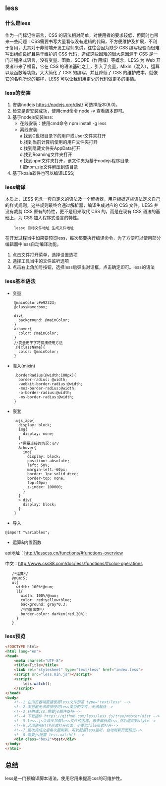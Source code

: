 
## less

### 什么是less

作为一门标记性语言，CSS 的语法相对简单，对使用者的要求较低，但同时也带来一些问题：CSS需要书写大量看似没有逻辑的代码，不方便维护及扩展，不利于复用，尤其对于非前端开发工程师来讲，往往会因为缺少 CSS 编写经验而很难写出组织良好且易于维护的 CSS 代码，造成这些困难的很大原因源于 CSS 是一门非程序式语言，没有变量、函数、SCOPE（作用域）等概念。LESS 为 Web 开发者带来了福音，它在 CSS 的语法基础之上，引入了变量，Mixin（混入），运算以及函数等功能，大大简化了 CSS 的编写，并且降低了 CSS 的维护成本，就像它的名称所说的那样，LESS 可以让我们用更少的代码做更多的事情。

### less的安装

1. 安装nodejs https://nodejs.org/dist/ 可选择版本(6.0)。
2. 检查是否安装成功，使用cmd命令 node -v 查看版本即可。
3. 基于nodejs安装less:
    + 在线安装：使用cmd命令 npm install -g less
    + 离线安装:   
      a.找到C盘根目录下的用户或User文件夹打开  
      b.找到当前计算机使用的用户文件夹打开  
      c.找到隐藏文件夹AppData打开  
      d.找到Roaming文件夹打开  
      e.找到npm文件夹打开，该文件夹为基于nodejs程序目录  
      f.把npm.zip文件解压到该目录 
4. 基于koala软件也可以编译LESS;

### less编译

本质上，LESS 包含一套自定义的语法及一个解析器，用户根据这些语法定义自己的样式规则，这些规则最终会通过解析器，编译生成对应的 CSS 文件。LESS 并没有裁剪 CSS 原有的特性，更不是用来取代 CSS 的，而是在现有 CSS 语法的基础上，为 CSS 加入程序式语言的特性。

```text
    lessc 目标文件地址 生成文件地址
```
在开发过程当中如果要预览less，每次都要执行编译命令，为了方便可以使用部分编辑器中less自动编译功能。
1. 点击文件打开菜单，选择设置选项
2. 选择工具当中的文件监听选项
3. 点击右上角加号按钮，选择less后弹出对话框，点击确定即可。less的语法

### less基本语法

- 变量
```less
    @mainColor:#e92323;
    @className:box;
    
    div{
      background: @mainColor;
    }
    a:hover{
      color: @mainColor;
    }
    //变量用于字符拼接使用方法
    .@{className}{
      color: @mainColor;
    }
```
- 混入(mixin)
```less
    .borderRadius(@width:100px){
      border-radius: @width;
      -webkit-border-radius:@width;
      -moz-border-radius:@width;
      -o-border-radius:@width;
      -ms-border-radius:@width;
    }
```
- 嵌套
```less
    .wjs_app{
      display: block;
      img{
        display: none;
      }
      /*需要连接的情况：&*/
      &:hover{
        img{
          display: block;
          position: absolute;
          left: 50%;
          margin-left:-60px;
          border: 1px solid #ccc;
          border-top: none;
          top:40px;
          z-index: 100000;
        }
      }
      > div{
        display: block;
      }
    }
```
- 导入
```text
@import "variables";
```
- 运算&内置函数

api地址：http://lesscss.cn/functions/#functions-overview

中文：http://www.css88.com/doc/less/functions/#color-operations

```less
   /*运算*/
   @num:5;
   ul{
     width: 100%*@num;
     li{
       width: 100%/@num;
       color: red+yellow+blue;
       background: gray*0.3;
       /*内置函数*/
       border-color: darken(red,20%);
     }
   } 
```
### less预览

```html
<!DOCTYPE html>
<html lang="en">
<head>
    <meta charset="UTF-8">
    <title>Title</title>
    <link rel="stylesheet" type="text/less" href="index.less">
    <script src="less.min.js"></script>
    <script>
        less.watch();
    </script>
</head>
<body>
    <!--1.在浏览器端直接使用less文件预览 type="text/less" -->
    <!--2.浏览器无法直接使用less类型的文件，无法解析-->
    <!--3.转换成css,需要js插件支持-->
    <!--4.下载插件 https://github.com/less/less.js/tree/master/dist -->
    <!--5.less.js会异步加载less文件的内容，再去解析成css,然后追加到style-->
    <!--6.必须使用HTTP形式打开页面，不要以file形式打开-->
    <!--7.更改完成之后每次要刷新，可以配置less监听，自动刷新页面预览-->
    <!--8.需要js配置 less.watch() -->
    <div class="box2">test</div>
</body>
</html>
```
## 总结

less是一门预编译脚本语法，使用它用来提高css的可维护性。